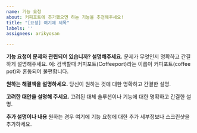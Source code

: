 ```yaml
---
name: 기능 요청
about: 커피포트에 추가했으면 하는 기능을 추천해주세요!
title: "[요청] 여기에 제목"
labels: ''
assignees: arikyosan

---
```


**기능 요청이 문제와 관련되어 있습니까? 설명해주세요.**
문제가 무엇인지 명확하고 간결하게 설명해주세요.
예: 검색할때 커피포트(Coffeeport)라는 이름이 커피포트(coffee pot)와 혼동되어 불편합니다.

**원하는 해결책을 설명하세요.**
당신이 원하는 것에 대한 명확하고 간결한 설명.

**고려한 대안을 설명해 주세요.**
고려된 대체 솔루션이나 기능에 대한 명확하고 간결한 설명.

**추가 설명이나 내용**
원하는 경우 여기에 기능 요청에 대한 추가 세부정보나 스크린샷을 추가하세요.
